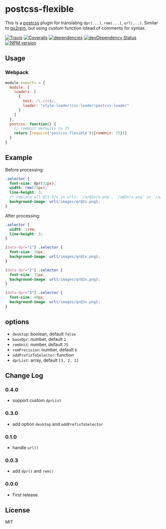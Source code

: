 # postcss-flexible

This is a [postcss](https://www.npmjs.com/package/postcss) plugin for translating `dpr(...)`, `rem(...)`, `url(...)`. Similar to [px2rem](https://github.com/songsiqi/px2rem-postcss), but using custom function istead of comments for syntax.

[![Travis](https://img.shields.io/travis/crossjs/postcss-flexible.svg?style=flat-square)](https://travis-ci.org/crossjs/postcss-flexible)
[![Coveralls](https://img.shields.io/coveralls/crossjs/postcss-flexible.svg?style=flat-square)](https://coveralls.io/github/crossjs/postcss-flexible)
[![dependencies](https://david-dm.org/crossjs/postcss-flexible.svg?style=flat-square)](https://david-dm.org/crossjs/postcss-flexible)
[![devDependency Status](https://david-dm.org/crossjs/postcss-flexible/dev-status.svg?style=flat-square)](https://david-dm.org/crossjs/postcss-flexible?type=dev)
[![NPM version](https://img.shields.io/npm/v/postcss-flexible.svg?style=flat-square)](https://npmjs.org/package/postcss-flexible)

## Usage

### Webpack

```js
module.exports = {
  module: {
    loaders: [
      {
        test: /\.css$/,
        loader: "style-loader!css-loader!postcss-loader"
      }
    ]
  },
  postcss: function() {
    // remUnit defaults to 75
    return [require('postcss-flexible')({remUnit: 75})]
  }
}
```

## Example

Before processing:

```css
.selector {
  font-size: dpr(32px);
  width: rem(75px);
  line-height: 3;
  /* replace all @[1-3]x in urls: `/a/@2x/x.png`, `/a@2x/x.png` or `/a/x@2x.png` */
  background-image: url(/images/qr@2x.png);
}
```

After processing:

```css
.selector {
  width: 1rem;
  line-height: 3;
}

[data-dpr="1"] .selector {
  font-size: 16px;
  background-image: url(/images/qr@1x.png);
}

[data-dpr="2"] .selector {
  font-size: 32px;
  background-image: url(/images/qr@2x.png);
}

[data-dpr="3"] .selector {
  font-size: 48px;
  background-image: url(/images/qr@3x.png);
}
```

## options

- `desktop`: boolean, default `false`
- `baseDpr`: number, default `2`
- `remUnit`: number, default `75`
- `remPrecision`: number, default `6`
- `addPrefixToSelector`: function
- `dprList`: array, default `[3, 2, 1]`

## Change Log

### 0.4.0

* support custom `dprList`

### 0.3.0

* add option `desktop` and `addPrefixToSelector`

### 0.1.0

* handle `url()`

### 0.0.3

* add `dpr()` and `rem()`

### 0.0.0

* First release.

## License

MIT
